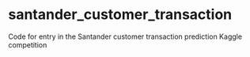 # santander_customer_transaction
Code for entry in the Santander customer transaction prediction Kaggle competition
